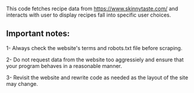 This code fetches recipe data from https://www.skinnytaste.com/ and interacts with user to display recipes fall into specific user choices.

## Important notes:

1- Always check the website's terms and robots.txt file before scraping.

2- Do not request data from the website too aggressiely and ensure that your program behaves in a reasonable manner.

3- Revisit the website and rewrite code as needed as the layout of the site may change.
